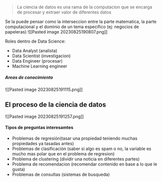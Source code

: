 > La ciencia de datos es una rama de la computacion que se encarga de procesar y extraer valor de diferentes datos


Se la puede pensar como la interseccion entre la parte matematica, la parte computacional y el dominio de un tema especifico (ej: negocios de papeleras)
![[Pasted image 20230825190807.png]]

Roles dentro de Data Science:
- Data Analyst (analista)
- Data Scientist (investigacion)
- Data Engineer (procesar)
- Machine Learning engineer

##### Areas de conocimiento
![[Pasted image 20230825191115.png]]


## El proceso de la ciencia de datos
![[Pasted image 20230825191257.png]]

#### Tipos de preguntas interesamtes
- Problemas de regresión(tasar una propiedad teniendo muchas propiedades ya tasadas antes)
- Problemas de clasificación (saber si algo es spam o no, la variable es mucho mas polar que en el problema de regresion)
- Problema de clustering (dividir una noticia en diferentes partes)
- Problema de recomendacion (recomendar contenido en base a lo que le gusta)
- Problemas de consultas (sistemas de busqueda)